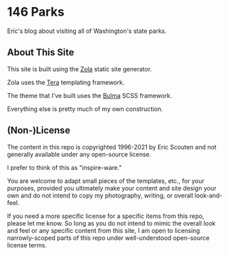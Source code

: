# 146 Parks

Eric's blog about visiting all of Washington's state parks.

## About This Site

This site is built using the [Zola](https://www.getzola.org/documentation) static site generator.

Zola uses the [Tera](https://tera.netlify.app) templating framework.

The theme that I've built uses the [Bulma](https://bulma.io/documentation/customize/with-sass-cli/) SCSS framework.

Everything else is pretty much of my own construction.

## (Non-)License

The content in this repo is copyrighted 1996-2021 by Eric Scouten and not generally available under any open-source license.

I prefer to think of this as "inspire-ware."

You are welcome to adapt small pieces of the templates, etc., for your purposes, provided you ultimately make your content and site design your own and do not intend to copy my photography, writing, or overall look-and-feel.

If you need a more specific license for a specific items from this repo, please let me know. So long as you do not intend to mimic the overall look and feel or any specific content from this site, I am open to licensing narrowly-scoped parts of this repo under well-understood open-source license terms.
